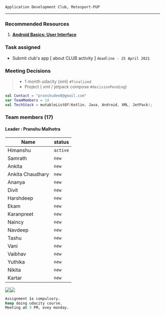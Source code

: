 ``Application Development Club, Motosport-PUP``





---

### Recommended Resources
1. **[Android Basics: User Interface](https://classroom.udacity.com/courses/ud834)** 

### Task assigned
> 
* Submit club's app [ about CLUB activity ] `deadline - 25 April 2021`

### Meeting Decisions 
> * 1 month udacity (xml) `#finalized`
> * Project ( xml / jetpack compose `#decisionPending`)

```kotlin
val Contact = "pranshudee8@gmail.com"
var TeamMembers = 14
val TechStack = mutableListOf(Kotlin, Java, Android, XML, JetPack);

``` 
### Team members (17)

#### Leader : Pranshu Malhotra

| Name            | status   |
| --------------- | -------- |
| Himanshu        | `active` |
| Samrath         | `new`    |
| Ankita          | `new`    |
| Ankita Chaudhary| `new`    |
| Ananya          | `new`    |
| Divit           | `new`    |
| Harshdeep       | `new`    |
| Ekam            | `new`    |
| Karanpreet      | `new`    |
| Naincy          | `new`    |
| Navdeep         | `new`    |
| Tashu           | `new`    |
| Vani            | `new`    |
| Vaibhav         | `new`    |
| Yuthika         | `new`    |
| Nikita          | `new`    |
| Kartar          | `new`    |



![](https://i.imgur.com/aYc1AfH.png)![](https://i.imgur.com/hhHTapp.png)

```SQL
Assignment is compulsory.
Keep doing udacity course.
Meeting at 9 PM, evey monday.
``` 
